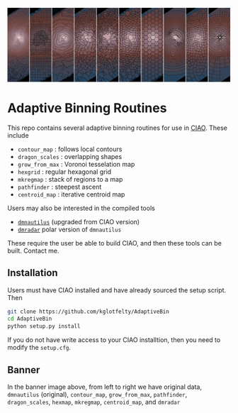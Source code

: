 ![Banner](doc/ds9.png)

# Adaptive Binning Routines

This repo contains several adaptive binning routines for use in 
[CIAO](http://cxc.cfa.harvard.edu/ciao).  These include

- `contour_map` : follows local contours
- `dragon_scales` : overlapping shapes
- `grow_from_max` : Voronoi tesselation map
- `hexgrid` : regular hexagonal grid
- `mkregmap` : stack of regions to a map
- `pathfinder` : steepest ascent
- `centroid_map` : iterative centroid map



Users may also be interested in the compiled tools

- [`dmnautilus`](https://github.com/kglotfelty/dmnautilus-) (upgraded from CIAO version)
- [`dmradar`](https://github.com/kglotfelty/dmradar) polar version of `dmnautilus`

These require the user be able to build CIAO, and then these tools can be
built.  Contact me.

## Installation

Users must have CIAO installed and have already sourced the setup script.  
Then

```bash
git clone https://github.com/kglotfelty/AdaptiveBin
cd AdaptiveBin
python setup.py install 
```

If you do not have write access to your CIAO installtion, then 
you need to modify the `setup.cfg`.


## Banner

In the banner image above, from left to right we have
original data, `dmnautilus` (original), `contour_map`, `grow_from_max`, 
`pathfinder`, `dragon_scales`, `hexmap`, `mkregmap`, 
`centroid_map`, and `dmradar`


